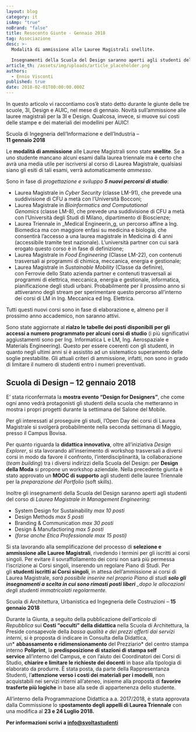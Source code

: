 ```yaml
---
layout: blog
category: it
isAmp: "true"
noBrand: "false"
title: Resoconto Giunte - Gennaio 2018
tag: Associazione
desc: >-
  Modalità di ammissione alle Lauree Magistrali snellite.

  Insegnamenti della Scuola del Design saranno aperti agli studenti del corso di Laurea Magistrale in Management Engineering.
article_th: /assets/img/uploads/article_placeholder.png
authors:
  - Ennio Visconti
published: true
date: 2018-02-01T00:00:00.000Z
---
```

In questo articolo vi raccontiamo cos’è stato detto durante le giunte delle tre scuole, 3I, Design e AUIC, nel mese di gennaio. Novità sull’ammissione alle lauree magistrali per la 3I e Design. Qualcosa, invece, si muove sui costi delle stampe e dei materiali dei modellini per AUIC!

Scuola di Ingegneria dell’Informazione e dell’Industria –\
**11 gennaio 2018**

Le **modalità di ammissione** alle Lauree Magistrali sono state **snellite**. Se a uno studente mancano alcuni esami dalla laurea triennale ma è certo che avrà una media utile per iscriversi al corso di Laurea Magistrale, qualsiasi siano gli esiti di tali esami, verrà automaticamente *ammesso*.

Sono in fase di *progettazione e sviluppo **5 nuovi percorsi di studio***:  

* Laurea Magistrale in *Cyber Security* (classe LM-91), che prevede una suddivisione di CFU a metà con l’Università Bocconi;
* Laurea Magistrale in *Bioinformatics and Computational Genomics* (classe LM-8), che prevede una suddivisione di CFU a metà con l’Università degli Studi di Milano, dipartimento di Bioscienze;
* Laurea Triennale in _Medical Engineerin_g, un percorso affine a Ing. Biomedica ma con maggiore enfasi su medicina e biologia, che consentirà l’accesso a una laurea magistrale in Medicina di 4 anni (accessibile tramite test nazionale). L’università partner con cui sarà erogato questo corso è in fase di definizione;
* Laurea Magistrale in *Food Engineering* (Classe LM-22), con contenuti trasversali ai programmi di chimica, meccanica, energia e gestionale;
* Laurea Magistrale in *Sustainable Mobility* (Classe da definire), con Ferrovie dello Stato azienda partner e contenuti trasversali ai programmi di elettrica, meccanica, energia e gestionale, informatica, pianificazione degli studi urbani. Probabilmente per il prossimo anno si attiveranno degli stream per sperimentare questo percorso all’interno dei corsi di LM in Ing. Meccanica ed Ing. Elettrica.

Tutti questi nuovi corsi sono in fase di elaborazione e, almeno per il prossimo anno accademico, non saranno attivi.

Sono state aggiornate al **rialzo le tabelle dei posti disponibili per gli accessi a numero programmato per alcuni corsi di studio** (i più significativi aggiustamenti sono per Ing. Informatica L e LM, Ing. Aerospaziale e Materials Engineering). Questo per essere coerenti con gli studenti, in quanto negli ultimi anni si è assistito ad un sistematico superamento delle soglie prestabilite. Gli attuali criteri di ammissione, infatti, non sono in grado di limitare il numero di studenti entro i numeri preventivati.

## Scuola di Design – **12 gennaio 2018**

E’ stata riconfermata la **mostra evento “Design for Designers”**, che come ogni anno vedrà protagonisti gli studenti della scuola che metteranno in mostra i propri progetti durante la settimana del Salone del Mobile.

Per gli interessati al proseguire gli studi, l’Open Day dei corsi di Laurea Magistrale si svolgerà probabilmente nella seconda settimana di Maggio, presso il Campus Bovisa.

Per quanto riguarda la **didattica innovativa**, oltre all’iniziativa *Design Explorer*, si sta lavorando all’inserimento di workshop trasversali a diversi corsi in modo da favore il confronto, l’interdisciplinarità, la collaborazione (*team building*) tra i diversi indirizzi della Scuola del Design: per **Design della Moda** si propone un workshop aziendale. Nella precedente giunta è stato approvato un **MOOC di supporto** agli studenti delle lauree Triennale per la *preparazione del Portfolio* (soft skills).

Inoltre gli insegnamenti della Scuola del Design saranno aperti agli studenti del corso di *Laurea Magistrale in Management Engineering*:

* System Design for Sustainability *max 10 posti*
* Design Methods *max 5 posti*
* Branding & Communication *max 30 posti*
* Design & Manufactioring *max 5 posti*
* *(forse anche Etica Professionale max 15 posti)*

Si sta lavorando alla semplificazione del processo di **selezione e ammissione alle Lauree Magistrali**, rivedendo i termini per gli iscritti ai corsi singoli. Per evitare il sovraffollamento dei corsi non sarà più permessa l’iscrizione ai Corsi singoli, inserendo un regolare Piano di Studi. Per gli **studenti iscritti ai Corsi singoli**, in attesa dell’ammissione ai corsi di Laurea Magistrale, *sarà possibile inserire nel proprio Piano di studi **solo gli insegnamenti a scelta in cui sono rimasti posti liberi** _dopo le allocazioni degli studenti immatricolati regolarmente.*

Scuola di Architettura, Urbanistica ed Ingegneria delle Costruzioni – **15 gennaio 2018**

Durante la Giunta, a seguito della pubblicazione dell’*articolo di Repubblica* sui **Costi “occulti” della didattica** nella Scuola di Architettura, la Preside consapevole della *bassa qualità e dei prezzi offerti dai servizi interni*, si è proposta di indicare in Consulta della Didattica, un* **abbassamento e ridimensionamento** del Prezziario* del centro stampa interno **Poliprint**, la **predisposizione di stazioni di stampa self service** all’interno del Campus, e con l’aiuto dei Coordinatori dei Corsi di Studio, **chiarire e limitare le richieste dei docenti** in base alla tipologia di elaborato da produrre. È stata posta, da parte della Rappresentanza Studenti, l’**attenzione verso i costi dei materiali per i modelli**, non acquistabili nei servizi interni all’ateneo, insieme alla proposta di **favorire trasferte più logiche** in base alla sede di appartenenza dello studente.

All’interno della Programmazione Didattica a.a. 2017/2018, è stata approvata dalla Commissione lo s**postamento degli appelli di Laurea Triennale** con una modifica al **23 e 24 Luglio 2018.**

**Per informazioni scrivi a [info@svoltastudenti](mailto:info@svoltastudenti)**
